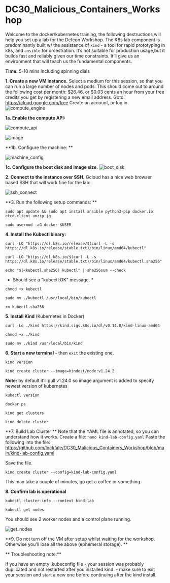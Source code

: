 # DC30_Malicious_Containers_Workshop


Welcome to the docker/kubernetes training, the following destructions will help you set up a lab for the Defcon Workshop. The K8s lab component is predominantly built w/ the assistance of `kind` - a tool for rapid prototyping in k8s, and `ansible` for orcestration. It’s not suitable for production usage,but it builds fast and reliably given our time constraints. It’ll give us an environment that will teach us the fundamental components. 


**Time:** 5-10 mins including spinning dials


**1. Create a new VM instance.** Select a medium for this session, so that you can run a large number of nodes and pods. 
This should come out to around the following cost per month: $26.46, or $0.03 cents an hour from your free credits you get by registering a new email address. 
        Goto: https://cloud.google.com/free 
        Create an account, or log in. 
![compute_engine](https://user-images.githubusercontent.com/32903188/182159860-24dde591-f87f-4e70-8df1-be6e27455108.png)

**1a. Enable the compute API:** 

![compute_api](https://user-images.githubusercontent.com/32903188/182159962-e40dd9f9-d7d1-4410-957a-e03ca309e653.png)

![image](https://user-images.githubusercontent.com/32903188/182160064-ae2c5d3e-baaf-48a5-85ba-8f01c88b511f.png)

**1b. Configure the machine: ** 

![machine_config](https://user-images.githubusercontent.com/32903188/182160209-e7609477-f3e6-4c77-b2de-ad1a17b886c4.png)

**1c. Configure the boot disk and image size.** 
![boot_disk](https://user-images.githubusercontent.com/32903188/182160383-ebeb8930-ab12-4a36-8595-ba71622ce26c.png)


**2. Connect to the instance over SSH.** Gcloud has a nice web browser based SSH that will work fine for the lab: 

![ssh_connect](https://user-images.githubusercontent.com/32903188/182160599-ac61a507-3f02-4a3f-865f-39416aed9e31.png)

**3. Run the following setup commands: ** 

`sudo apt update && sudo apt install ansible python3-pip docker.io etcd-client unzip jq`

`sudo usermod -aG docker $USER`


**4. Install the Kubectl binary:**

 `curl -LO "https://dl.k8s.io/release/$(curl -L -s https://dl.k8s.io/release/stable.txt)/bin/linux/amd64/kubectl"` 

 `curl -LO "https://dl.k8s.io/$(curl -L -s https://dl.k8s.io/release/stable.txt)/bin/linux/amd64/kubectl.sha256"`

 `echo "$(<kubectl.sha256) kubectl" | sha256sum --check`

* Should see a "kubectl:OK" message. *
 
 `chmod +x kubectl` 
 
 `sudo mv ./kubectl /usr/local/bin/kubectl` 
 
 `rm kubectl.sha256` 
 
 **5. Install Kind** (Kubernetes in Docker) 
 
 `curl -Lo ./kind https://kind.sigs.k8s.io/dl/v0.14.0/kind-linux-amd64` 
 
 `chmod +x ./kind`
 
 `sudo mv ./kind /usr/local/bin/kind ` 
   
  
  **6. Start a new terminal** - then `exit` the existing one. 
  
  `kind version` 
  
  `kind create cluster --image=kindest/node:v1.24.2` 
  
  
**Note:** by default it’ll pull v1.24.0 so image argument is added to specify newest version of 
kubernetes


`kubectl version`

`docker ps`

`kind get clusters` 


`kind delete cluster` 


**7. Build Lab Cluster ** 
Note that the YAML file is annotated, so you can understand how it works. 
 Create a file: 
 `nano kind-lab-config.yaml` 
 Paste the following into the file: [https://github.com/lockfale/DC30_Malicious_Containers_Workshop/blob/main/kind-lab-config.yaml ](https://raw.githubusercontent.com/lockfale/DC30_Malicious_Containers_Workshop/main/kind-lab-config.yaml)
 
 Save the file. 
 
 `kind create cluster --config=kind-lab-config.yaml` 
 
 This may take a couple of minutes, go get a coffee or something. 
 
 **8. Confirm lab is operational**
 
 `kubectl cluster-info --context kind-lab`

`kubectl get nodes`

You should see 2 worker nodes and a control plane running.
 
![get_nodes](https://user-images.githubusercontent.com/32903188/182169551-f2564d91-33e9-4cc6-b4f2-ba9f9cd62834.png)


**9. Do not turn off the VM after setup whilst waiting for the workshop. Otherwise you'll lose all the above (ephemeral storage). ** 

  
   

** Troubleshooting note:**

If you have an empty .kubeconfig file - your session was probably duplicated and not restarted after you installed kind. - make sure to exit your session and start a new one before continuing after the kind install.





